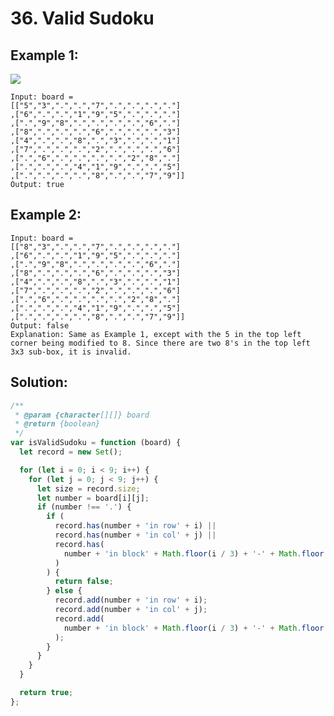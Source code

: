 # 36. Valid Sudoku

## Example 1:

![](https://upload.wikimedia.org/wikipedia/commons/thumb/f/ff/Sudoku-by-L2G-20050714.svg/250px-Sudoku-by-L2G-20050714.svg.png)

    Input: board =
    [["5","3",".",".","7",".",".",".","."]
    ,["6",".",".","1","9","5",".",".","."]
    ,[".","9","8",".",".",".",".","6","."]
    ,["8",".",".",".","6",".",".",".","3"]
    ,["4",".",".","8",".","3",".",".","1"]
    ,["7",".",".",".","2",".",".",".","6"]
    ,[".","6",".",".",".",".","2","8","."]
    ,[".",".",".","4","1","9",".",".","5"]
    ,[".",".",".",".","8",".",".","7","9"]]
    Output: true

## Example 2:

    Input: board =
    [["8","3",".",".","7",".",".",".","."]
    ,["6",".",".","1","9","5",".",".","."]
    ,[".","9","8",".",".",".",".","6","."]
    ,["8",".",".",".","6",".",".",".","3"]
    ,["4",".",".","8",".","3",".",".","1"]
    ,["7",".",".",".","2",".",".",".","6"]
    ,[".","6",".",".",".",".","2","8","."]
    ,[".",".",".","4","1","9",".",".","5"]
    ,[".",".",".",".","8",".",".","7","9"]]
    Output: false
    Explanation: Same as Example 1, except with the 5 in the top left corner being modified to 8. Since there are two 8's in the top left 3x3 sub-box, it is invalid.

## Solution:

```javascript
/**
 * @param {character[][]} board
 * @return {boolean}
 */
var isValidSudoku = function (board) {
  let record = new Set();

  for (let i = 0; i < 9; i++) {
    for (let j = 0; j < 9; j++) {
      let size = record.size;
      let number = board[i][j];
      if (number !== '.') {
        if (
          record.has(number + 'in row' + i) ||
          record.has(number + 'in col' + j) ||
          record.has(
            number + 'in block' + Math.floor(i / 3) + '-' + Math.floor(j / 3)
          )
        ) {
          return false;
        } else {
          record.add(number + 'in row' + i);
          record.add(number + 'in col' + j);
          record.add(
            number + 'in block' + Math.floor(i / 3) + '-' + Math.floor(j / 3)
          );
        }
      }
    }
  }

  return true;
};
```
